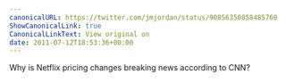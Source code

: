 ```yaml
---
canonicalURL: https://twitter.com/jmjordan/status/90856350858485760
ShowCanonicalLink: true
CanonicalLinkText: View original on
date: 2011-07-12T18:53:36+00:00
---
```

Why is Netflix pricing changes breaking news according to CNN?